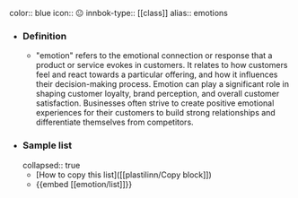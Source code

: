 color:: blue
icon:: 😐
innbok-type:: [[class]]
alias:: emotions

- ### Definition 
  - "emotion" refers to the emotional connection or response that a product or service evokes in customers. It relates to how customers feel and react towards a particular offering, and how it influences their decision-making process. Emotion can play a significant role in shaping customer loyalty, brand perception, and overall customer satisfaction. Businesses often strive to create positive emotional experiences for their customers to build strong relationships and differentiate themselves from competitors.
- ### Sample list
  collapsed:: true
  - [How to copy this list]([[plastilinn/Copy block]])
  - {{embed [[emotion/list]]}}



